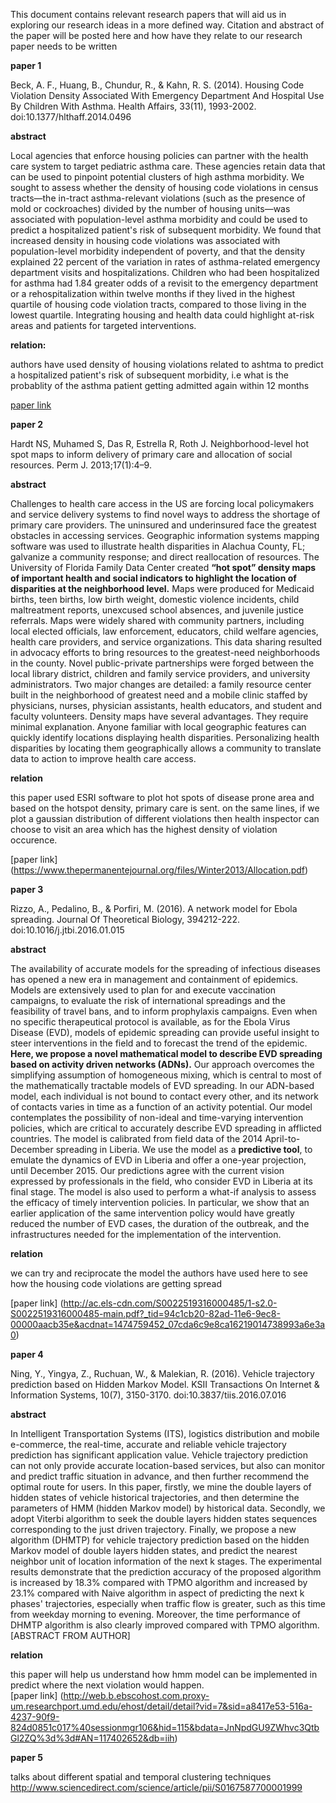 This document contains relevant research papers that will aid us in exploring our research ideas in a more defined way.
Citation and abstract of the paper will be posted here and how have they relate to our research paper needs to be written

**paper 1**

Beck, A. F., Huang, B., Chundur, R., & Kahn, R. S. (2014). Housing Code Violation Density Associated With Emergency Department And Hospital Use By Children With Asthma. Health Affairs, 33(11), 1993-2002. doi:10.1377/hlthaff.2014.0496

**abstract**

Local agencies that enforce housing policies can partner with the health care system to target pediatric asthma care. These agencies retain data that can be used to pinpoint potential clusters of high asthma morbidity. We sought to assess whether the density of housing code violations in census tracts—the in-tract asthma-relevant violations (such as the presence of mold or cockroaches) divided by the number of housing units—was associated with population-level asthma morbidity and could be used to predict a hospitalized patient's risk of subsequent morbidity. 
  We found that increased density in housing code violations was associated with population-level morbidity independent of poverty, and that the density explained 22 percent of the variation in rates of asthma-related emergency department visits and hospitalizations. Children who had been hospitalized for asthma had 1.84 greater odds of a revisit to the emergency department or a rehospitalization within twelve months if they lived in the highest quartile of housing code violation tracts, compared to those living in the lowest quartile. Integrating housing and health data could highlight at-risk areas and patients for targeted interventions.

**relation:**

authors have used density of housing violations related to ashtma to predict a hospitalized patient's risk of subsequent morbidity, i.e what is the probablity of the asthma patient getting admitted again within 12 months

[paper link](http://web.b.ebscohost.com.proxy-um.researchport.umd.edu/ehost/detail/detail?sid=2d316e0f-b4c5-4949-a59e-1976ffc29c9b%40sessionmgr103&vid=0&hid=115&bdata=JnNpdGU9ZWhvc3QtbGl2ZQ%3d%3d#AN=103853646&db=cin20)


**paper 2**

Hardt NS, Muhamed S, Das R, Estrella R, Roth J. Neighborhood-level hot spot maps to inform delivery of primary care and allocation of social resources. Perm J. 2013;17(1):4–9.

**abstract**

Challenges to health care access in the US are forcing local policymakers and service delivery systems to find novel ways
to address the shortage of primary care providers. The uninsured and underinsured face the greatest obstacles in accessing services.
Geographic information systems mapping software was used to illustrate health disparities in Alachua County, FL; galvanize
a community response; and direct reallocation of resources. The University of Florida Family Data Center created **“hot
spot” density maps of important health and social indicators to highlight the location of disparities at the neighborhood level.**
Maps were produced for Medicaid births, teen births, low birth weight, domestic violence incidents, child maltreatment reports,
unexcused school absences, and juvenile justice referrals. Maps were widely shared with community partners, including local
elected officials, law enforcement, educators, child welfare agencies, health care providers, and service organizations. This
data sharing resulted in advocacy efforts to bring resources to the greatest-need neighborhoods in the county. Novel public-private
partnerships were forged between the local library district, children and family service providers, and university administrators.
Two major changes are detailed: a family resource center built in the neighborhood of greatest need and a mobile clinic staffed
by physicians, nurses, physician assistants, health educators, and student and faculty volunteers. Density maps have several advantages. They require minimal explanation. Anyone familiar with local geographic features can quickly identify locations displaying health disparities. Personalizing health disparities by locating them geographically allows a community to translate data to action to improve health care access. 

**relation**

this paper used ESRI software to plot hot spots of disease prone area and based on the hotspot density, primary care is sent. on the same lines, if we plot a gaussian distribution of different violations then health inspector can choose to visit an area which has the highest density of violation occurence.

[paper link] (https://www.thepermanentejournal.org/files/Winter2013/Allocation.pdf)


**paper 3**

Rizzo, A., Pedalino, B., & Porfiri, M. (2016). A network model for Ebola spreading. Journal Of Theoretical Biology, 394212-222. doi:10.1016/j.jtbi.2016.01.015

**abstract**

The availability of accurate models for the spreading of infectious diseases has opened a new era in management and containment of epidemics. Models are extensively used to plan for and execute vaccination campaigns, to evaluate the risk of international spreadings and the feasibility of travel bans, and to inform prophylaxis campaigns. Even when no specific therapeutical protocol is available, as for the Ebola Virus Disease (EVD), models of epidemic spreading can provide useful insight to steer interventions in the field and to forecast the trend of the epidemic. **Here, we propose a novel mathematical model to describe EVD spreading based on activity driven networks (ADNs).** Our approach overcomes the simplifying assumption of homogeneous mixing, which is central to most of the mathematically tractable models of EVD spreading. In our ADN-based model, each individual is not bound to contact every other, and its network of contacts varies in time as a function of an activity potential. Our model contemplates the possibility of non-ideal and time-varying intervention policies, which are critical to accurately describe EVD spreading in afflicted countries. The model is calibrated from field data of the 2014 April-to-December spreading in Liberia. We use the model as a **predictive tool**, to emulate the dynamics of EVD in Liberia and offer a one-year projection, until December 2015. Our predictions agree with the current vision expressed by professionals in the field, who consider EVD in Liberia at its final stage. The model is also used to perform a what-if analysis to assess the efficacy of timely intervention policies. In particular, we show that an earlier application of the same intervention policy would have greatly reduced the number of EVD cases, the duration of the outbreak, and the infrastructures needed for the implementation of the intervention. 

**relation**

we can try and reciprocate the model the authors have used here to see how the housing code violations are getting spread

[paper link] (http://ac.els-cdn.com/S0022519316000485/1-s2.0-S0022519316000485-main.pdf?_tid=94c1cb20-82ad-11e6-9ec8-00000aacb35e&acdnat=1474759452_07cda6c9e8ca16219014738993a6e3a0)

**paper 4**

Ning, Y., Yingya, Z., Ruchuan, W., & Malekian, R. (2016). Vehicle trajectory prediction based on Hidden Markov Model. KSII Transactions On Internet & Information Systems, 10(7), 3150-3170. doi:10.3837/tiis.2016.07.016

**abstract**

In Intelligent Transportation Systems (ITS), logistics distribution and mobile e-commerce, the real-time, accurate and reliable vehicle trajectory prediction has significant application value. Vehicle trajectory prediction can not only provide accurate location-based services, but also can monitor and predict traffic situation in advance, and then further recommend the optimal route for users. In this paper, firstly, we mine the double layers of hidden states of vehicle historical trajectories, and then determine the parameters of HMM (hidden Markov model) by historical data. Secondly, we adopt Viterbi algorithm to seek the double layers hidden states sequences corresponding to the just driven trajectory. Finally, we propose a new algorithm (DHMTP) for vehicle trajectory prediction based on the hidden Markov model of double layers hidden states, and predict the nearest neighbor unit of location information of the next k stages. The experimental results demonstrate that the prediction accuracy of the proposed algorithm is increased by 18.3% compared with TPMO algorithm and increased by 23.1% compared with Naive algorithm in aspect of predicting the next k phases' trajectories, especially when traffic flow is greater, such as this time from weekday morning to evening. Moreover, the time performance of DHMTP algorithm is also clearly improved compared with TPMO algorithm. [ABSTRACT FROM AUTHOR]

**relation**

this paper will help us understand how hmm model can be implemented in predict where the next violation would happen.  
[paper link] (http://web.b.ebscohost.com.proxy-um.researchport.umd.edu/ehost/detail/detail?vid=7&sid=a8417e53-516a-4237-90f9-824d0851c017%40sessionmgr106&hid=115&bdata=JnNpdGU9ZWhvc3QtbGl2ZQ%3d%3d#AN=117402652&db=iih)

**paper 5**

talks about different spatial and temporal clustering techniques
http://www.sciencedirect.com/science/article/pii/S0167587700001999
